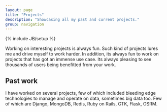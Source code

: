 ```yaml
---
layout: page
title: "Projects"
description: "Showcasing all my past and current projects."
group: navigation
---
```

{% include JB/setup %}

Working on interesting projects is always fun. Such kind of projects lures me
and drive myself to work harder. In addition, its always fun to work on projects
that has got an immense use case. Its always pleasing to see thousands of users
being benefitted from your work.

## Past work

I have worked on several projects, few of which included bleeding edge
technologies to manage and operate on data, sometimes big data too. Few of which
are Django, MongoDB, Redis, Ruby on Rails, GTK, Flask, OSRM.

